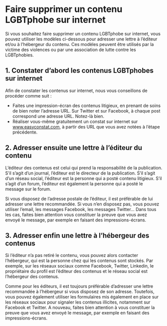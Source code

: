 # Faire supprimer un contenu LGBTphobe sur internet

Si vous souhaitez faire supprimer un contenu LGBTphobe sur internet, vous pouvez utiliser les modèles ci-dessous pour adresser une lettre à l’éditeur et/ou à l’hébergeur du contenu. Ces modèles peuvent être utilisés par la victime des violences ou par une association de lutte contre les LGBTphobies. 


## 1. Constater d’abord les contenus LGBTphobes sur internet

Afin de constater les contenus sur internet, nous vous conseillons de procéder comme suit : 
-	Faites une impression-écran des contenus litigieux, en prenant de soins de bien noter l’adresse URL. Sur Twitter et sur Facebook, à chaque post correspond une adresse URL. Notez-là bien. 
-	Réaliser vous-même gratuitement un constat sur internet sur www.easyconstat.com, à partir des URL que vous avez notées à l’étape précédente.  


## 2. Adresser ensuite une lettre à l’éditeur du contenu

L’éditeur des contenus est celui qui prend la responsabilité de la publication. S’il s’agit d’un journal, l’éditeur est le directeur de la publication. S’il s’agit d’un réseau social, l’éditeur est la personne qui a posté contenu litigieux. S’il s’agit d’un forum, l’éditeur est également la personne qui a posté le message sur le forum. 

Si vous disposez de l’adresse postale de l’éditeur, il est préférable de lui adresser une lettre recommandée. Si vous n’en disposez pas, vous pouvez utiliser l’email, les messages Facebook, les messages Twitter… Dans tous les cas, faites bien attention vous constituer la preuve que vous avez envoyé le message, par exemple en faisant des impressions-écrans. 


## 3. Adresser enfin une lettre à l’hébergeur des contenus

Si l’éditeur n’a pas retiré le contenu, vous pouvez alors contacter l’hébergeur, qui est la personne chez qui les contenus sont stockés. Par exemple, sur les réseaux sociaux comme Facebook, Twitter, Linkedin, le propriétaire du profil est l’éditeur des contenus et le réseau social est l’hébergeur des contenus. 

Comme pour les éditeurs, il est toujours préférable d’adresser une lettre recommandée à l’hébergeur si vous disposez de son adresse. Toutefois, vous pouvez également utiliser les formulaires mis également en place sur les réseaux sociaux pour signaler les contenus illicites, notamment sur Facebook et Twitter. A nouveau, faites bien attention à vous constituer la preuve que vous avez envoyé le message, par exemple en faisant des impressions-écrans.
